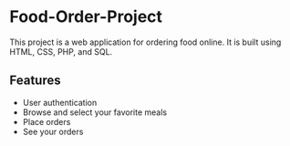 # Food-Order-Project

This project is a web application for ordering food online. It is built using HTML, CSS, PHP, and SQL. 

## Features

- User authentication 
- Browse and select your favorite meals 
- Place orders
- See your orders

